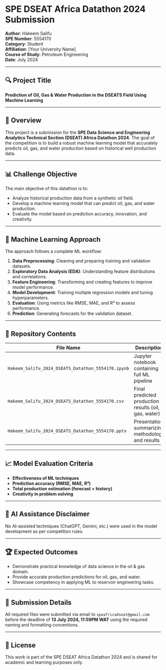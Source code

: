 # SPE DSEAT Africa Datathon 2024 Submission

**Author**: Hakeem Salifu  
**SPE Number**: 5554170  
**Category**: Student  
**Affiliation**: [Your University Name]  
**Course of Study**: Petroleum Engineering  
**Date**: July 2024

---

## 🔍 Project Title
**Prediction of Oil, Gas & Water Production in the DSEATS Field Using Machine Learning**

---

## 📘 Overview

This project is a submission for the **SPE Data Science and Engineering Analytics Technical Section (DSEAT) Africa Datathon 2024**. The goal of the competition is to build a robust machine learning model that accurately predicts oil, gas, and water production based on historical well production data.

---

## 📊 Challenge Objective

The main objective of this datathon is to:

- Analyze historical production data from a synthetic oil field.
- Develop a machine learning model that can predict oil, gas, and water production.
- Evaluate the model based on prediction accuracy, innovation, and creativity.

---

## 🧠 Machine Learning Approach

The approach follows a complete ML workflow:
1. **Data Preprocessing**: Cleaning and preparing training and validation datasets.
2. **Exploratory Data Analysis (EDA)**: Understanding feature distributions and correlations.
3. **Feature Engineering**: Transforming and creating features to improve model performance.
4. **Model Development**: Training multiple regression models and tuning hyperparameters.
5. **Evaluation**: Using metrics like RMSE, MAE, and R² to assess performance.
6. **Prediction**: Generating forecasts for the validation dataset.

---

## 📁 Repository Contents

| File Name | Description |
|----------|-------------|
| `Hakeem_Salifu_2024_DSEATS_Datathon_5554170.ipynb` | Jupyter notebook containing full ML pipeline |
| `Hakeem_Salifu_2024_DSEATS_Datathon_5554170.csv` | Final predicted production results (oil, gas, water) |
| `Hakeem_Salifu_2024_DSEATS_Datathon_5554170.pptx` | Presentation summarizing methodology and results |

---

## 📈 Model Evaluation Criteria

- **Effectiveness of ML techniques**
- **Prediction accuracy (RMSE, MAE, R²)**
- **Total production estimation (forecast + history)**
- **Creativity in problem solving**

---

## 🚫 AI Assistance Disclaimer

No AI-assisted techniques (ChatGPT, Gemini, etc.) were used in the model development as per competition rules.

---

## 🏆 Expected Outcomes

- Demonstrate practical knowledge of data science in the oil & gas domain.
- Provide accurate production predictions for oil, gas, and water.
- Showcase competency in applying ML to reservoir engineering tasks.

---

## 📧 Submission Details

All required files were submitted via email to `speafricadseat@gmail.com` before the deadline of **13 July 2024, 11:59PM WAT** using the required naming and formatting conventions.

---

## 📜 License

This work is part of the SPE DSEAT Africa Datathon 2024 and is shared for academic and learning purposes only.
